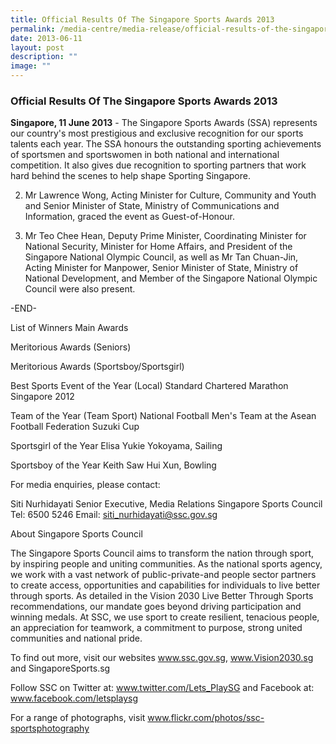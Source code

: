 ```yaml
---
title: Official Results Of The Singapore Sports Awards 2013
permalink: /media-centre/media-release/official-results-of-the-singapore-sports-awards-2013/
date: 2013-06-11
layout: post
description: ""
image: ""
---
```

### **Official Results Of The Singapore Sports Awards 2013**


**Singapore, 11 June 2013** - The Singapore Sports Awards (SSA) represents our country's most prestigious and exclusive recognition for our sports talents each year. The SSA honours the outstanding sporting achievements of sportsmen and sportswomen in both national and international competition. It also gives due recognition to sporting partners that work hard behind the scenes to help shape Sporting Singapore.

2. Mr Lawrence Wong, Acting Minister for Culture, Community and Youth and Senior Minister of State, Ministry of Communications and Information, graced the event as Guest-of-Honour.

3. Mr Teo Chee Hean, Deputy Prime Minister, Coordinating Minister for National Security, Minister for Home Affairs, and President of the Singapore National Olympic Council, as well as Mr Tan Chuan-Jin, Acting Minister for Manpower, Senior Minister of State, Ministry of National Development, and Member of the Singapore National Olympic Council were also present.

-END-

List of Winners
Main Awards



Meritorious Awards (Seniors)




Meritorious Awards (Sportsboy/Sportsgirl)


Best Sports Event of the Year (Local)
Standard Chartered Marathon Singapore 2012


Team of the Year (Team Sport)
National Football Men's Team at the Asean Football Federation Suzuki Cup


Sportsgirl of the Year
Elisa Yukie Yokoyama, Sailing


Sportsboy of the Year
Keith Saw Hui Xun, Bowling


For media enquiries, please contact:

Siti Nurhidayati 
Senior Executive, Media Relations 
Singapore Sports Council
Tel: 6500 5246 
Email: siti_nurhidayati@ssc.gov.sg


About Singapore Sports Council

The Singapore Sports Council aims to transform the nation through sport, by inspiring people and uniting communities. As the national sports agency, we work with a vast network of public-private-and people sector partners to create access, opportunities and capabilities for individuals to live better through sports. As detailed in the Vision 2030 Live Better Through Sports recommendations, our mandate goes beyond driving participation and winning medals. At SSC, we use sport to create resilient, tenacious people, an appreciation for teamwork, a commitment to purpose, strong united communities and national pride.

To find out more, visit our websites www.ssc.gov.sg, www.Vision2030.sg and SingaporeSports.sg

Follow SSC on Twitter at: www.twitter.com/Lets_PlaySG and Facebook at: www.facebook.com/letsplaysg

For a range of photographs, visit www.flickr.com/photos/ssc-sportsphotography